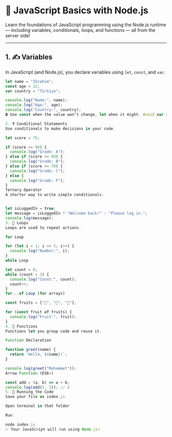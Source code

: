 # 🚀 JavaScript Basics with Node.js

Learn the foundations of JavaScript programming using the Node.js runtime — including variables, conditionals, loops, and functions — all from the server side!

---

## 1. ✍️ Variables

In JavaScript (and Node.js), you declare variables using `let`, `const`, and `var`.

```js
let name = "Ibrahim";
const age = 22;
var country = "Türkiye";

console.log("Name:", name);
console.log("Age:", age);
console.log("Country:", country);
🔒 Use const when the value won’t change, let when it might. Avoid var in modern JavaScript.

2. ❓ Conditional Statements
Use conditionals to make decisions in your code.

let score = 75;

if (score >= 90) {
  console.log("Grade: A");
} else if (score >= 80) {
  console.log("Grade: B");
} else if (score >= 70) {
  console.log("Grade: C");
} else {
  console.log("Grade: F");
}
Ternary Operator
A shorter way to write simple conditionals:


let isLoggedIn = true;
let message = isLoggedIn ? "Welcome back!" : "Please log in.";
console.log(message);
3. 🔁 Loops
Loops are used to repeat actions.

for Loop

for (let i = 1; i <= 5; i++) {
  console.log("Number:", i);
}
while Loop

let count = 0;
while (count < 3) {
  console.log("Count:", count);
  count++;
}
for...of Loop (for arrays)

const fruits = ["🍎", "🍌", "🍓"];

for (const fruit of fruits) {
  console.log("Fruit:", fruit);
}
4. 🧩 Functions
Functions let you group code and reuse it.

Function Declaration

function greet(name) {
  return `Hello, ${name}!`;
}

console.log(greet("Muhammet"));
Arrow Function (ES6+)

const add = (a, b) => a + b;
console.log(add(5, 3)); // 8
5. 🧪 Running the Code
Save your file as index.js

Open terminal in that folder

Run:

node index.js
✅ Your JavaScript will run using Node.js!
